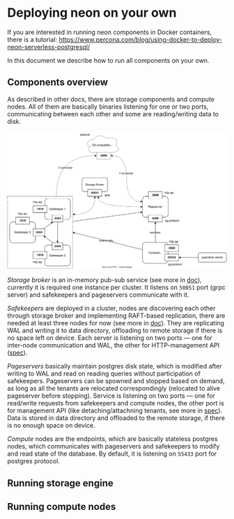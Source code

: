 # Deploying neon on your own

If you are interested in running neon components in Docker containers, there is a tutorial: https://www.percona.com/blog/using-docker-to-deploy-neon-serverless-postgresql/

In this document we describe how to run all components on your own.

## Components overview

As described in other docs, there are storage components and compute nodes. All of them are basically binaries listening for one or two ports, communicating between each other and some are reading/writing data to disk.

![](./media/neon-components.svg)

_Storage broker_ is an in-memory pub-sub service (see more in [doc](./docs/storage_broker.md)), currently it is required one instance per cluster. It listens on `50051` port (grpc server) and safekeepers and pageservers communicate with it.

_Safekeepers_ are deployed in a cluster, nodes are discovering each other through storage broker and implementing RAFT-based replication, there are needed at least three nodes for now (see more in [doc](./docs/safekeeper-protocol.md)). They are replicating WAL and writing it to data directory, offloading to remote storage if there is no space left on device. Each server is listening on two ports — one for inter-node communication and WAL, the other for HTTP-management API ([spec](../safekeeper/src/http/openapi_spec.yaml)).

_Pageservers_ basically maintain postgres disk state, which is modified after writing to WAL and read on reading queries without participation of safekeepers. Pageservers can be spowned and stopped based on demand, as long as all the tenants are relocated correspondingly (relocated to alive pageserver before stopping). Service is listening on two ports — one for read/write requests from safekeepers and compute nodes, the other port is for management API (like detaching/attachning tenants, see more in [spec](../pageserver/src/http/openapi_spec.yml)). Data is stored in data directory and offloaded to the remote storage, if there is no enough space on device.

_Compute_ nodes are the endpoints, which are basically stateless postgres nodes, which communicates with pageservers and safekeepers to modify and read state of the database. By default, it is listening on `55433` port for postgres protocol.

## Running storage engine

## Running compute nodes
